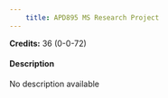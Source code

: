 ```yaml
---
    title: APD895 MS Research Project
---
```

**Credits:** 36 (0-0-72)



#### Description 
No description available
